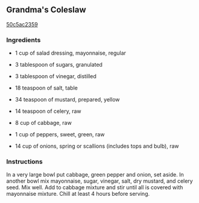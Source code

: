 ## Grandma's Coleslaw

[50c5ac2359](http://www.food.com/recipe/grandmas-coleslaw-152198)

### Ingredients

 - 1 cup of salad dressing, mayonnaise, regular

 - 3 tablespoon of sugars, granulated

 - 3 tablespoon of vinegar, distilled

 - 18 teaspoon of salt, table

 - 34 teaspoon of mustard, prepared, yellow

 - 14 teaspoon of celery, raw

 - 8 cup of cabbage, raw

 - 1 cup of peppers, sweet, green, raw

 - 14 cup of onions, spring or scallions (includes tops and bulb), raw

### Instructions

In a very large bowl put cabbage, green pepper and onion, set aside. In another bowl mix mayonnaise, sugar, vinegar, salt, dry mustard, and celery seed. Mix well. Add to cabbage mixture and stir until all is covered with mayonnaise mixture. Chill at least 4 hours before serving.
